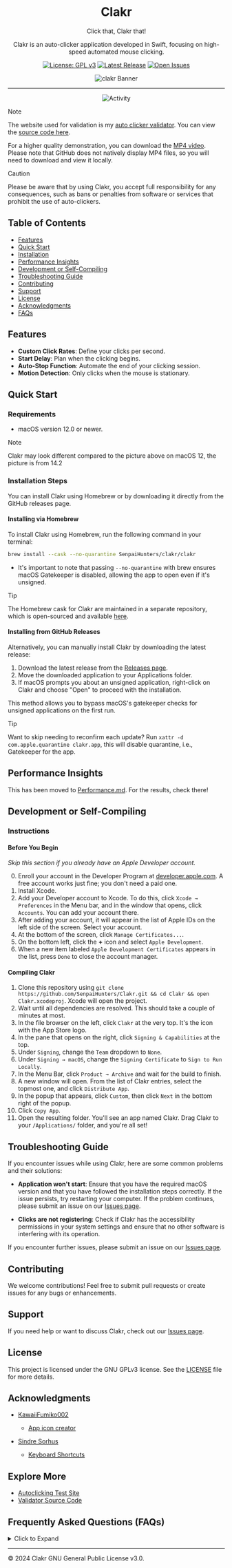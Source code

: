 <div align="center">

# Clakr

Click that, Clakr that!

Clakr is an auto-clicker application developed in Swift, focusing on high-speed automated mouse clicking.

[![License: GPL v3](https://img.shields.io/badge/License-GPLv3-blue.svg)](LICENSE.md)
[![Latest Release](https://img.shields.io/github/release/senpaihunters/clakr.svg)](https://github.com/senpaihunters/clakr/releases)
[![Open Issues](https://img.shields.io/github/issues/senpaihunters/clakr.svg)](https://github.com/senpaihunters/clakr/issues)

![clakr Banner](assets/clakr.gif)

---

![Activity](https://repobeats.axiom.co/api/embed/546eacfe73cf9c90c7f2b0056399fa6bc5cbacbc.svg "analytics image")

</div>

> [!NOTE]
>
> The website used for validation is my [auto clicker validator](https://clakr-delta.vercel.app). You can view the [source code here](autoclicker-tests/website).
>
> For a higher quality demonstration, you can download the [MP4 video](/assets/clakr-web.mp4). Please note that GitHub does not natively display MP4 files, so you will need to download and view it locally.

> [!CAUTION]
> Please be aware that by using Clakr, you accept full responsibility for any consequences, such as bans or penalties from software or services that prohibit the use of auto-clickers.

## Table of Contents

- [Features](#features)
- [Quick Start](#quick-start)
- [Installation](#installation-steps)
- [Performance Insights](#performance-insights)
- [Development or Self-Compiling](#development-or-self-compiling)
- [Troubleshooting Guide](#troubleshooting-guide)
- [Contributing](#contributing)
- [Support](#support)
- [License](#license)
- [Acknowledgments](#acknowledgments)
- [FAQs](#frequently-asked-questions-faqs)

## Features

- **Custom Click Rates**: Define your clicks per second.
- **Start Delay**: Plan when the clicking begins.
- **Auto-Stop Function**: Automate the end of your clicking session.
- **Motion Detection**: Only clicks when the mouse is stationary.

## Quick Start

### Requirements

- macOS version 12.0 or newer.

> [!NOTE]
> Clakr may look different compared to the picture above on macOS 12, the picture is from 14.2

### Installation Steps

You can install Clakr using Homebrew or by downloading it directly from the GitHub releases page.

#### Installing via Homebrew

To install Clakr using Homebrew, run the following command in your terminal:

```bash
brew install --cask --no-quarantine SenpaiHunters/clakr/clakr
```

- It's important to note that passing `--no-quarantine` with brew ensures macOS Gatekeeper is disabled, allowing the app to open even if it's unsigned.

> [!TIP]
>
> The Homebrew cask for Clakr are maintained in a separate repository, which is open-sourced and available [here](https://github.com/SenpaiHunters/homebrew-clakr).

#### Installing from GitHub Releases

Alternatively, you can manually install Clakr by downloading the latest release:

1. Download the latest release from the [Releases page](https://github.com/senpaihunters/clakr/releases).
2. Move the downloaded application to your Applications folder.
3. If macOS prompts you about an unsigned application, right-click on Clakr and choose "Open" to proceed with the installation.

This method allows you to bypass macOS's gatekeeper checks for unsigned applications on the first run.

> [!TIP]
>
> Want to skip needing to reconfirm each update? Run `xattr -d com.apple.quarantine clakr.app`, this will disable quarantine, i.e., Gatekeeper for the app.

## Performance Insights

This has been moved to [Performance.md](Performance.md). For the results, check there!

## Development or Self-Compiling

### Instructions

#### Before You Begin

*Skip this section if you already have an Apple Developer account.*

0. Enroll your account in the Developer Program at [developer.apple.com](https://developer.apple.com/). A free account works just fine; you don't need a paid one.
1. Install Xcode.
2. Add your Developer account to Xcode. To do this, click `Xcode → Preferences` in the Menu bar, and in the window that opens, click `Accounts`. You can add your account there.
3. After adding your account, it will appear in the list of Apple IDs on the left side of the screen. Select your account.
4. At the bottom of the screen, click `Manage Certificates...`.
5. On the bottom left, click the **+** icon and select `Apple Development`.
6. When a new item labeled `Apple Development Certificates` appears in the list, press `Done` to close the account manager.

#### Compiling Clakr

1. Clone this repository using `git clone https://github.com/SenpaiHunters/Clakr.git && cd Clakr && open Clakr.xcodeproj`. Xcode will open the project.
2. Wait until all dependencies are resolved. This should take a couple of minutes at most.
3. In the file browser on the left, click `Clakr` at the very top. It's the icon with the App Store logo.
4. In the pane that opens on the right, click `Signing & Capabilities` at the top.
5. Under `Signing`, change the `Team` dropdown to `None`.
6. Under `Signing → macOS`, change the `Signing Certificate` to `Sign to Run Locally`.
7. In the Menu Bar, click `Product → Archive` and wait for the build to finish.
8. A new window will open. From the list of Clakr entries, select the topmost one, and click `Distribute App`.
9. In the popup that appears, click `Custom`, then click `Next` in the bottom right of the popup.
10. Click `Copy App`.
11. Open the resulting folder. You'll see an app named Clakr. Drag Clakr to your `/Applications/` folder, and you're all set!

## Troubleshooting Guide

If you encounter issues while using Clakr, here are some common problems and their solutions:

- **Application won't start**: Ensure that you have the required macOS version and that you have followed the installation steps correctly. If the issue persists, try restarting your computer. If the problem continues, please submit an issue on our [Issues page](https://github.com/senpaihunters/clakr/issues).

- **Clicks are not registering**: Check if Clakr has the accessibility permissions in your system settings and ensure that no other software is interfering with its operation.

If you encounter further issues, please submit an issue on our [Issues page](https://github.com/senpaihunters/clakr/issues).

## Contributing

We welcome contributions! Feel free to submit pull requests or create issues for any bugs or enhancements.

## Support

If you need help or want to discuss Clakr, check out our [Issues page](https://github.com/senpaihunters/clakr/issues).

## License

This project is licensed under the GNU GPLv3 license. See the [LICENSE](LICENSE.md) file for more details.

## Acknowledgments

- [KawaiiFumiko002](https://github.com/Alessandro15204)
  - [App icon creator](https://github.com/SenpaiHunters/Clakr/tree/main/clakr/clakr/Assets.xcassets/AppIcon.appiconset)

- [Sindre Sorhus](https://github.com/sindresorhus)
  - [Keyboard Shortcuts](https://github.com/sindresorhus/KeyboardShortcuts)

## Explore More

- [Autoclicking Test Site](https://clakr-delta.vercel.app/)
- [Validator Source Code](autoclicker-tests/website/index.html)

## Frequently Asked Questions (FAQs)

<details>
<summary>Click to Expand</summary>

- **Q: Can I use Clakr for gaming?**
  - A: Yes, but you should check the game's terms of service regarding the use of auto-clickers. Clakr will not be held responsible for any consequences, such as bans or penalties, from software or services that prohibit the use of auto-clickers.

- **Q: Does Clakr work on non-macOS systems?**
  - A: Currently, Clakr is only available for macOS version 12.0 or newer.

- **Q: How can I contribute to the development of Clakr?**
  - A: Check out our [Contributing](#contributing) section for guidelines on how to contribute.

- **Q: How much system resources does Clakr use?**
  - A: Clakr uses about 38.7 MB of RAM when open, and depending on the clicks per second (CPS) you set, it consumes approximately 0.7% of your CPU while active (values measured using `btop`).

- **Q: Is Clakr a menu bar app?**
  - A: Yes, Clakr can be configured as a menu bar app or used as a standalone application, whichever you prefer. This option can be found in the settings.

- **Q: Does Clakr support hotkeys?**
  - A: Yes, hotkey activation for Clakr is supported!

- **Q: Do you plan on supporting any lower macOS versions?**
  - A: No, macOS 12 is the minimum version we plan to support. Building Clakr for lower versions may be possible, but it is untested and not officially supported.

- **Q: Is Clakr available through Homebrew?**
  - A: Yes! It can be installed by running `brew install --cask --no-quarantine SenpaiHunters/clakr/clakr`.

- **Q: Am I going to change the name to Clark?**
  - A: Who knows! Maybe, even I don't know!

- **Q: Does Clakr track me?**
  - A: Not at all, it does not even connect to the internet and is completely open-source and sandboxed.

</details>

---

© 2024 Clakr GNU General Public License v3.0.
